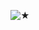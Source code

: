 ![★](https://github.com/STERNEN-KIND/STERNEN-KIND/blob/f8642b08bd4cbc137ae3796f34ecc95bc0faec23/tumblr_5ad82065de4ad0a89ed86276a3749c68_4ec6621e_640.gif)

<!--
**STERNEN-KIND/STERNEN-KIND** is a ✨ _special_ ✨ repository because its `README.md` (this file) appears on your GitHub profile.

Here are some ideas to get you started:

- 🔭 I’m currently working on ...
- 🌱 I’m currently learning ...
- 👯 I’m looking to collaborate on ...
- 🤔 I’m looking for help with ...
- 💬 Ask me about ...
- 📫 How to reach me: ...
- 😄 Pronouns: ...
- ⚡ Fun fact: ...
-->

